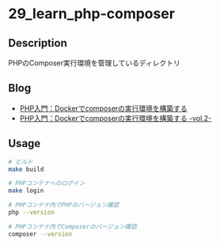 # 29_learn_php-composer

## Description

PHPのComposer実行環境を管理しているディレクトリ

## Blog

- [PHP入門：Dockerでcomposerの実行環境を構築する](https://yossi-note.com/build-a-composer-runtime-environment-with-docker/)
- [PHP入門：Dockerでcomposerの実行環境を構築する -vol.2-](https://yossi-note.com/build-a-composer-runtime-environment-with-docker-vol2/)

## Usage

```sh
# ビルド
make build

# PHPコンテナへのログイン
make login

# PHPコンテナ内でPHPのバージョン確認
php --version

# PHPコンテナ内でComposerのバージョン確認
composer --version
```
